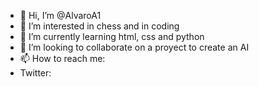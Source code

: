 - 👋 Hi, I’m @AlvaroA1
- 👀 I’m interested in chess and in coding
- 🌱 I’m currently learning html, css and python
- 💞️ I’m looking to collaborate on a proyect to create an AI
- 📫 How to reach me:
- Twitter: 
